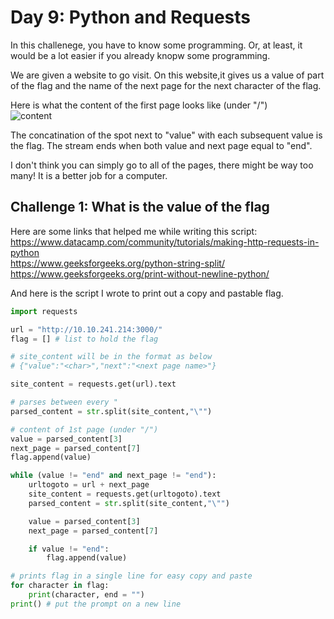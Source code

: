 # Day 9: Python and Requests

In this challenege, you have to know some programming. Or, at least, it would be a lot easier if you already knopw some programming.

We are given a website to go visit. On this website,it gives us a value of part of the flag and the name of the next page for the next character of the flag.

Here is what the content of the first page looks like (under "/")\
![content](https://i.imgur.com/o2qmnwf.png)

The concatination of the spot next to "value" with each subsequent value is the flag. The stream ends when both value and next page equal to "end".

I don't think you can simply go to all of the pages, there might be way too many! It is a better job for a computer.

## Challenge 1: What is the value of the flag

Here are some links that helped me while writing this script:\
<https://www.datacamp.com/community/tutorials/making-http-requests-in-python>\
<https://www.geeksforgeeks.org/python-string-split/>\
<https://www.geeksforgeeks.org/print-without-newline-python/>

And here is the script I wrote to print out a copy and pastable flag.

```python
import requests

url = "http://10.10.241.214:3000/"
flag = [] # list to hold the flag

# site_content will be in the format as below
# {"value":"<char>","next":"<next page name>"}

site_content = requests.get(url).text

# parses between every "
parsed_content = str.split(site_content,"\"")

# content of 1st page (under "/")
value = parsed_content[3]
next_page = parsed_content[7]
flag.append(value)

while (value != "end" and next_page != "end"):
    urltogoto = url + next_page
    site_content = requests.get(urltogoto).text
    parsed_content = str.split(site_content,"\"")

    value = parsed_content[3]
    next_page = parsed_content[7]

    if value != "end":
        flag.append(value)

# prints flag in a single line for easy copy and paste
for character in flag:
    print(character, end = "")
print() # put the prompt on a new line
```
